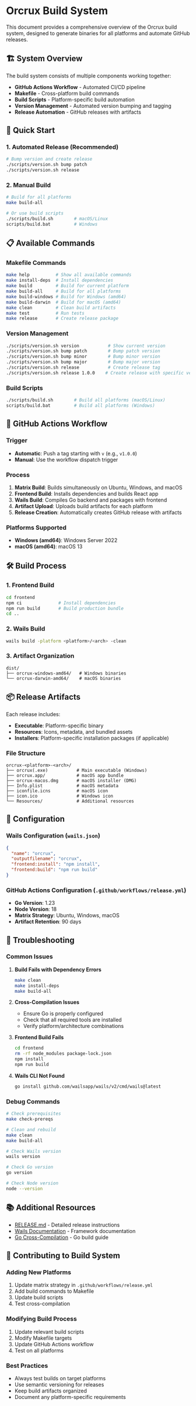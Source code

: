 # Orcrux Build System

This document provides a comprehensive overview of the Orcrux build system, designed to generate binaries for all platforms and automate GitHub releases.

## 🏗️ System Overview

The build system consists of multiple components working together:

- **GitHub Actions Workflow** - Automated CI/CD pipeline
- **Makefile** - Cross-platform build commands
- **Build Scripts** - Platform-specific build automation
- **Version Management** - Automated version bumping and tagging
- **Release Automation** - GitHub releases with artifacts

## 🚀 Quick Start

### 1. Automated Release (Recommended)
```bash
# Bump version and create release
./scripts/version.sh bump patch
./scripts/version.sh release
```

### 2. Manual Build
```bash
# Build for all platforms
make build-all

# Or use build scripts
./scripts/build.sh        # macOS/Linux
scripts/build.bat         # Windows
```

## 📋 Available Commands

### Makefile Commands
```bash
make help          # Show all available commands
make install-deps  # Install dependencies
make build         # Build for current platform
make build-all     # Build for all platforms
make build-windows # Build for Windows (amd64)
make build-darwin  # Build for macOS (amd64)
make clean         # Clean build artifacts
make test          # Run tests
make release       # Create release package
```

### Version Management
```bash
./scripts/version.sh version           # Show current version
./scripts/version.sh bump patch        # Bump patch version
./scripts/version.sh bump minor        # Bump minor version
./scripts/version.sh bump major        # Bump major version
./scripts/version.sh release           # Create release tag
./scripts/version.sh release 1.0.0    # Create release with specific version
```

### Build Scripts
```bash
./scripts/build.sh        # Build all platforms (macOS/Linux)
scripts/build.bat         # Build all platforms (Windows)
```

## 🔄 GitHub Actions Workflow

### Trigger
- **Automatic**: Push a tag starting with `v` (e.g., `v1.0.0`)
- **Manual**: Use the workflow dispatch trigger

### Process
1. **Matrix Build**: Builds simultaneously on Ubuntu, Windows, and macOS
2. **Frontend Build**: Installs dependencies and builds React app
3. **Wails Build**: Compiles Go backend and packages with frontend
4. **Artifact Upload**: Uploads build artifacts for each platform
5. **Release Creation**: Automatically creates GitHub release with artifacts

### Platforms Supported
- **Windows (amd64)**: Windows Server 2022
- **macOS (amd64)**: macOS 13

## 🛠️ Build Process

### 1. Frontend Build
```bash
cd frontend
npm ci              # Install dependencies
npm run build       # Build production bundle
cd ..
```

### 2. Wails Build
```bash
wails build -platform <platform>/<arch> -clean
```

### 3. Artifact Organization
```
dist/
├── orcrux-windows-amd64/   # Windows binaries
└── orcrux-darwin-amd64/    # macOS binaries
```

## 📦 Release Artifacts

Each release includes:

- **Executable**: Platform-specific binary
- **Resources**: Icons, metadata, and bundled assets
- **Installers**: Platform-specific installation packages (if applicable)

### File Structure
```
orcrux-<platform>-<arch>/
├── orcrux(.exe)           # Main executable (Windows)
├── orcrux.app/            # macOS app bundle
├── orcrux-macos.dmg       # macOS installer (DMG)
├── Info.plist             # macOS metadata
├── iconfile.icns          # macOS icon
├── icon.ico               # Windows icon
└── Resources/             # Additional resources
```

## 🔧 Configuration

### Wails Configuration (`wails.json`)
```json
{
  "name": "orcrux",
  "outputfilename": "orcrux",
  "frontend:install": "npm install",
  "frontend:build": "npm run build"
}
```

### GitHub Actions Configuration (`.github/workflows/release.yml`)
- **Go Version**: 1.23
- **Node Version**: 18
- **Matrix Strategy**: Ubuntu, Windows, macOS
- **Artifact Retention**: 90 days

## 🚨 Troubleshooting

### Common Issues

1. **Build Fails with Dependency Errors**
   ```bash
   make clean
   make install-deps
   make build-all
   ```

2. **Cross-Compilation Issues**
   - Ensure Go is properly configured
   - Check that all required tools are installed
   - Verify platform/architecture combinations

3. **Frontend Build Fails**
   ```bash
   cd frontend
   rm -rf node_modules package-lock.json
   npm install
   npm run build
   ```

4. **Wails CLI Not Found**
   ```bash
   go install github.com/wailsapp/wails/v2/cmd/wails@latest
   ```

### Debug Commands
```bash
# Check prerequisites
make check-prereqs

# Clean and rebuild
make clean
make build-all

# Check Wails version
wails version

# Check Go version
go version

# Check Node version
node --version
```

## 📚 Additional Resources

- [RELEASE.md](RELEASE.md) - Detailed release instructions
- [Wails Documentation](https://wails.io/docs/) - Framework documentation
- [Go Cross-Compilation](https://golang.org/doc/install/source#environment) - Go build guide

## 🤝 Contributing to Build System

### Adding New Platforms
1. Update matrix strategy in `.github/workflows/release.yml`
2. Add build commands to Makefile
3. Update build scripts
4. Test cross-compilation

### Modifying Build Process
1. Update relevant build scripts
2. Modify Makefile targets
3. Update GitHub Actions workflow
4. Test on all platforms

### Best Practices
- Always test builds on target platforms
- Use semantic versioning for releases
- Keep build artifacts organized
- Document any platform-specific requirements

